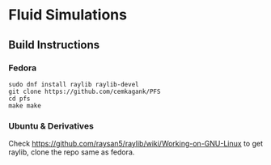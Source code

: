 # Fluid Simulations

## Build Instructions

### Fedora 
```
sudo dnf install raylib raylib-devel
git clone https://github.com/cemkagank/PFS
cd pfs
make make
```

### Ubuntu & Derivatives
Check https://github.com/raysan5/raylib/wiki/Working-on-GNU-Linux to get raylib, clone the repo same as fedora. 



